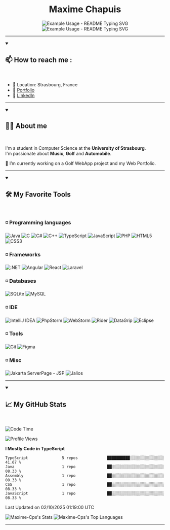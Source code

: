 
<h1 align="center">Maxime Chapuis</h1>

<p align="center">
  <img src="https://readme-typing-svg.demolab.com/?lines=IT;Certainly+Coding+or+Golfing&font=Fira%20Code&center=true&width=380&height=50&duration=4000&pause=1000" alt="Example Usage - README Typing SVG">
    <br>
  <img src="https://readme-typing-svg.demolab.com/?lines=Student;right+now&font=Fira%20Code&center=true&width=380&height=50&duration=4000&pause=1000" alt="Example Usage - README Typing SVG">
</p>

---
<details open>
    <summary><h2>📫 How to reach me :</h2></summary>
<br>

  - 📌 Location: Strasbourg, France
  - 📝 [Portfolio](https://myportfolio-maxime-chapuis.vercel.app/)
  - 📝 [LinkedIn](https://www.linkedin.com/in/maxime-chapuis-dev/)

</details>

---

<details open>
    <summary><h2>🙋🏻‍️ About me </h2></summary>
<br>

I'm a student in Computer Science at the **University of Strasbourg**.
<br>
I'm passionate about **Music**, **Golf** and **Automobile**.

🔭 I’m currently working on a Golf WebApp project and my Web Portfolio.

</details>

---

<details open>
    <summary><h2>🛠️ My Favorite Tools </h2></summary>
<br>

### ◽️ Programming languages

![Java](https://img.shields.io/badge/Java-007396?style=for-the-badge&logo=java&logoColor=white)
![C](https://img.shields.io/badge/C-00599C?style=for-the-badge&logo=&logoColor=white)
![C#](https://img.shields.io/badge/C%23-239120?style=for-the-badge&logo=c-sharp&logoColor=white)
![C++](https://img.shields.io/badge/C++-239120?style=for-the-badge&logo=c++&logoColor=white)
![TypeScript](https://img.shields.io/badge/TypeScript-007ACC?style=for-the-badge&logo=typescript&logoColor=white)
![JavaScript](https://img.shields.io/badge/JavaScript-F7DF1E?style=for-the-badge&logo=javascript&logoColor=black)
![PHP](https://img.shields.io/badge/PHP-777BB4?style=for-the-badge&logo=php&logoColor=white)
![HTML5](https://img.shields.io/badge/HTML5-E34F26?style=for-the-badge&logo=html5&logoColor=white)
![CSS3](https://img.shields.io/badge/CSS3-1572B6?style=for-the-badge&logo=css3&logoColor=white)

### ◽️ Frameworks

![.NET](https://img.shields.io/badge/.NET-512BD4?style=for-the-badge&logo=.net&logoColor=white)
![Angular](https://img.shields.io/badge/Angular-512BD4?style=for-the-badge&logo=angular&logoColor=white)
![React](https://img.shields.io/badge/React-0a7ea4?style=for-the-badge&logo=react&logoColor=white)
![Laravel](https://img.shields.io/badge/Laravel-DD0031?style=for-the-badge&logo=laravel&logoColor=white)

### ◽️ Databases

![SQLite](https://img.shields.io/badge/SQLite-4479A1?style=for-the-badge&logo=sqlite&logoColor=white)
![MySQL](https://img.shields.io/badge/MySQL-4479A1?style=for-the-badge&logo=mysql&logoColor=white)

### ◽️ IDE

![IntelliJ IDEA](https://img.shields.io/badge/IntelliJIDEA-000000?style=for-the-badge&logo=intellij-idea&logoColor=white)
![PhpStorm](https://img.shields.io/badge/PhpStorm-000000?style=for-the-badge&logo=phpstorm&logoColor=white)
![WebStorm](https://img.shields.io/badge/WebStorm-000000?style=for-the-badge&logo=webstorm&logoColor=white)
![Rider](https://img.shields.io/badge/Rider-000000?style=for-the-badge&logo=rider&logoColor=white)
![DataGrip](https://img.shields.io/badge/DataGrip-000000?style=for-the-badge&logo=datagrip&logoColor=white)
![Eclipse](https://img.shields.io/badge/Eclipse-6614B8?style=for-the-badge&logo=eclipse&logoColor=white)

### ◽️ Tools

![Git](https://img.shields.io/badge/Git-F05032?style=for-the-badge&logo=git&logoColor=white)
![Figma](https://img.shields.io/badge/Figma-F05032?style=for-the-badge&logo=figma&logoColor=white)

### ◽️ Misc

![Jakarta ServerPage - JSP](https://img.shields.io/badge/JSP-F05032?style=for-the-badge&logo=java&logoColor=white)
![Jalios](https://img.shields.io/badge/Jalios-F05032?style=for-the-badge&logo=jalios&logoColor=white)


</details>

---

<details open>
    <summary><h2>📈 My GitHub Stats</h2></summary>
<br>

<!--START_SECTION:waka-->
![Code Time](http://img.shields.io/badge/Code%20Time-150%20hrs%2017%20mins-blue)

![Profile Views](http://img.shields.io/badge/Profile%20Views-1-blue)

**I Mostly Code in TypeScript** 

```text
TypeScript               5 repos             ██████████░░░░░░░░░░░░░░░   41.67 % 
Java                     1 repo              ██░░░░░░░░░░░░░░░░░░░░░░░   08.33 % 
Assembly                 1 repo              ██░░░░░░░░░░░░░░░░░░░░░░░   08.33 % 
CSS                      1 repo              ██░░░░░░░░░░░░░░░░░░░░░░░   08.33 % 
JavaScript               1 repo              ██░░░░░░░░░░░░░░░░░░░░░░░   08.33 % 
```




 Last Updated on 02/10/2025 01:19:00 UTC
<!--END_SECTION:waka-->

![Maxime-Cps's Stats](https://github-readme-stats-maximes-projects-0d1947d9.vercel.app/api?username=Maxime-Cps&theme=blueberry&show_icons=true&hide_border=false&count_private=false)
![Maxime-Cps's Top Languages](https://github-readme-stats-maximes-projects-0d1947d9.vercel.app/api/top-langs/?username=Maxime-Cps&theme=blueberry&show_icons=true&hide_border=false&layout=compact)


</details>


---
